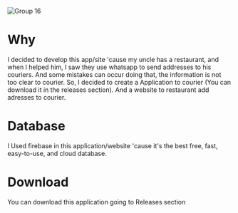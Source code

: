 ![Group 16](https://user-images.githubusercontent.com/86686024/212444444-3da36e8a-5fc4-41bb-8683-ea96c06c0939.png)

# Why
I decided to develop this app/site 'cause my uncle has a restaurant, and when I helped him, I saw they use whatsapp to send addresses to his couriers. And some mistakes can occur doing that, the information is not too clear to courier. So, I decided to create a Application to courier (You can download it in the releases section). And a website to restaurant add adresses to courier.

# Database
I Used firebase in this application/website 'cause it's the best free, fast, easy-to-use, and cloud database.

# Download

You can download this application going to Releases section
